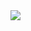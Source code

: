 <img src="https://img.shields.io/badge/React-61DAFB?style=flat-square&logo=React&logoColor=black"/>
